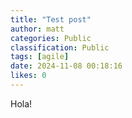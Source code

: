 ```yaml
---
title: "Test post"
author: matt
categories: Public
classification: Public
tags: [agile]
date: 2024-11-08 00:18:16 
likes: 0
---
```


Hola!